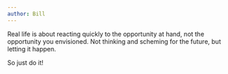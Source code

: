 ```yaml
---
author: Bill
---
```


Real life is about reacting quickly to the opportunity at hand, not the opportunity you envisioned. Not thinking and scheming for the future, but letting it happen.

So just do it!

<div class="commentbox"></div>
<script src="https://unpkg.com/commentbox.io/dist/commentBox.min.js"></script>
<script>commentBox('5693275310653440-proj')</script>

